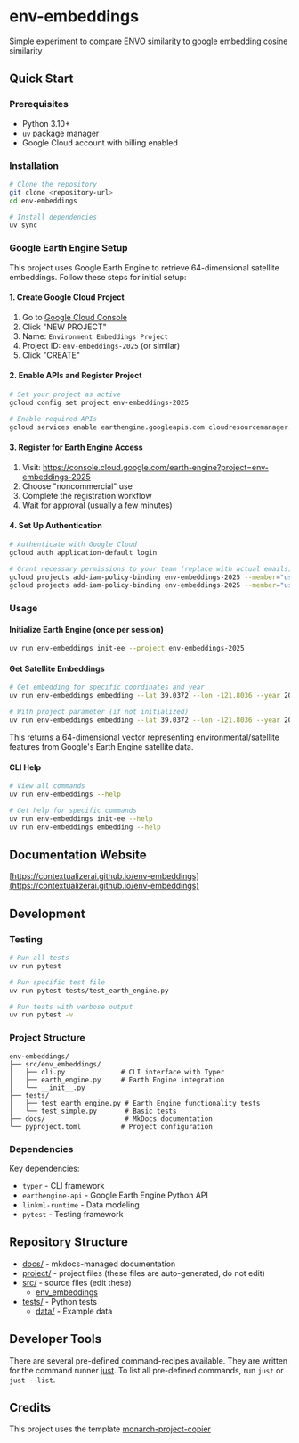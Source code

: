 
# env-embeddings

Simple experiment to compare ENVO similarity to google embedding cosine similarity 

## Quick Start

### Prerequisites
- Python 3.10+
- `uv` package manager
- Google Cloud account with billing enabled

### Installation

```bash
# Clone the repository
git clone <repository-url>
cd env-embeddings

# Install dependencies
uv sync
```

### Google Earth Engine Setup

This project uses Google Earth Engine to retrieve 64-dimensional satellite embeddings. Follow these steps for initial setup:

#### 1. Create Google Cloud Project

1. Go to [Google Cloud Console](https://console.cloud.google.com/)
2. Click "NEW PROJECT"
3. Name: `Environment Embeddings Project`
4. Project ID: `env-embeddings-2025` (or similar)
5. Click "CREATE"

#### 2. Enable APIs and Register Project

```bash
# Set your project as active
gcloud config set project env-embeddings-2025

# Enable required APIs
gcloud services enable earthengine.googleapis.com cloudresourcemanager.googleapis.com serviceusage.googleapis.com --project=env-embeddings-2025
```

#### 3. Register for Earth Engine Access

1. Visit: https://console.cloud.google.com/earth-engine?project=env-embeddings-2025
2. Choose "noncommercial" use
3. Complete the registration workflow
4. Wait for approval (usually a few minutes)

#### 4. Set Up Authentication

```bash
# Authenticate with Google Cloud
gcloud auth application-default login

# Grant necessary permissions to your team (replace with actual emails)
gcloud projects add-iam-policy-binding env-embeddings-2025 --member="user:YOUR_EMAIL@lbl.gov" --role="roles/editor"
gcloud projects add-iam-policy-binding env-embeddings-2025 --member="user:YOUR_EMAIL@lbl.gov" --role="roles/serviceusage.serviceUsageConsumer"
```

### Usage

#### Initialize Earth Engine (once per session)

```bash
uv run env-embeddings init-ee --project env-embeddings-2025
```

#### Get Satellite Embeddings

```bash
# Get embedding for specific coordinates and year
uv run env-embeddings embedding --lat 39.0372 --lon -121.8036 --year 2024

# With project parameter (if not initialized)
uv run env-embeddings embedding --lat 39.0372 --lon -121.8036 --year 2024 --project env-embeddings-2025
```

This returns a 64-dimensional vector representing environmental/satellite features from Google's Earth Engine satellite data.

#### CLI Help

```bash
# View all commands
uv run env-embeddings --help

# Get help for specific commands
uv run env-embeddings init-ee --help
uv run env-embeddings embedding --help
```

## Documentation Website

[https://contextualizerai.github.io/env-embeddings](https://contextualizerai.github.io/env-embeddings)

## Development

### Testing

```bash
# Run all tests
uv run pytest

# Run specific test file
uv run pytest tests/test_earth_engine.py

# Run tests with verbose output
uv run pytest -v
```

### Project Structure

```
env-embeddings/
├── src/env_embeddings/
│   ├── cli.py              # CLI interface with Typer
│   ├── earth_engine.py     # Earth Engine integration
│   └── __init__.py
├── tests/
│   ├── test_earth_engine.py # Earth Engine functionality tests
│   └── test_simple.py       # Basic tests
├── docs/                    # MkDocs documentation
└── pyproject.toml          # Project configuration
```

### Dependencies

Key dependencies:
- `typer` - CLI framework
- `earthengine-api` - Google Earth Engine Python API
- `linkml-runtime` - Data modeling
- `pytest` - Testing framework

## Repository Structure

* [docs/](docs/) - mkdocs-managed documentation
* [project/](project/) - project files (these files are auto-generated, do not edit)
* [src/](src/) - source files (edit these)
  * [env_embeddings](src/env_embeddings)
* [tests/](tests/) - Python tests
  * [data/](tests/data) - Example data

## Developer Tools

There are several pre-defined command-recipes available.
They are written for the command runner [just](https://github.com/casey/just/). To list all pre-defined commands, run `just` or `just --list`.

## Credits

This project uses the template [monarch-project-copier](https://github.com/monarch-initiative/monarch-project-copier)
